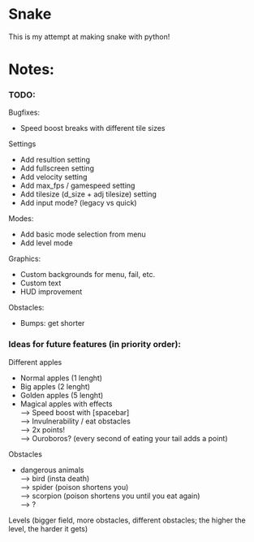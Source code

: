 # Snake

This is my attempt at making snake with python!


# Notes:

### TODO:
Bugfixes:  
- Speed boost breaks with different tile sizes

Settings  
- Add resultion setting
- Add fullscreen setting
- Add velocity setting
- Add max_fps / gamespeed setting
- Add tilesize (d_size + adj tilesize) setting
- Add input mode? (legacy vs quick)

Modes:  
- Add basic mode selection from menu 
- Add level mode

Graphics:  
- Custom backgrounds for menu, fail, etc.  
- Custom text  
- HUD improvement
  
Obstacles:  
- Bumps: get shorter  

### Ideas for future features (in priority order):   
Different apples  
- Normal apples (1 lenght)
- Big apples (2 lenght)
- Golden apples (5 lenght)
- Magical apples with effects  
            --> Speed boost with [spacebar]  
            --> Invulnerability / eat obstacles  
            --> 2x points!  
            --> Ouroboros? (every second of eating your tail adds a point)  

Obstacles
- dangerous animals  
            --> bird (insta death)  
            --> spider (poison shortens you)  
            --> scorpion (poison shortens you until you eat again)  
            --> ?  

Levels (bigger field, more obstacles, different obstacles; the higher the level, the harder it gets)
